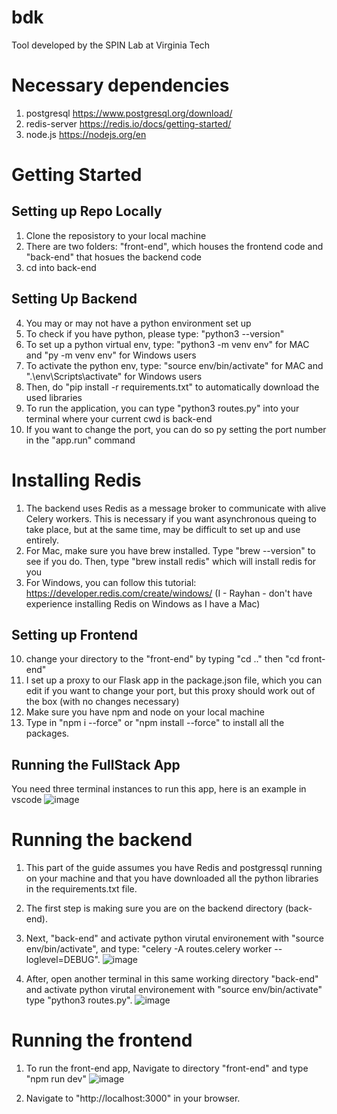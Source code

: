 # bdk
Tool developed by the SPIN Lab at Virginia Tech

# Necessary dependencies
1) postgresql https://www.postgresql.org/download/
2) redis-server https://redis.io/docs/getting-started/
3) node.js https://nodejs.org/en

# Getting Started
## Setting up Repo Locally
1) Clone the reposistory to your local machine 
2) There are two folders: "front-end", which houses the frontend code and "back-end" that hosues the backend code 
3) cd into back-end
## Setting Up Backend
4) You may or may not have a python environment set up 
5) To check if you have python, please type: "python3 --version"
7) To set up a python virtual env, type:  "python3 -m venv env" for MAC and "py -m venv env" for Windows users
8) To activate the python env, type: "source env/bin/activate" for MAC and ".\env\Scripts\activate" for Windows users
9) Then, do "pip install -r requirements.txt" to automatically download the used libraries 
10) To run the application, you can type "python3 routes.py" into your terminal where your current cwd is back-end 
9) If you want to change the port, you can do so py setting the port number in the "app.run" command 
# Installing Redis 
1) The backend uses Redis as a message broker to communicate with alive Celery workers. This is necessary if you want asynchronous queing to 
take place, but at the same time, may be difficult to set up and use entirely. 
2) For Mac, make sure you have brew installed. Type "brew --version" to see if you do. Then, type "brew install redis" which will install redis for you 
3) For Windows, you can follow this tutorial: https://developer.redis.com/create/windows/ (I - Rayhan - don't have experience installing Redis on Windows as I have a Mac) 
## Setting up Frontend
10) change your directory to the "front-end" by typing "cd .." then "cd front-end" 
11) I set up a proxy to our Flask app in the package.json file, which you can edit if you want to change your port, but this proxy should work out of the box (with no changes necessary) 
12) Make sure you have npm and node on your local machine 
13) Type in "npm i --force" or "npm install --force" to install all the packages. 

## Running the FullStack App 
You need three terminal instances to run this app, here is an example in vscode
![image](https://github.com/spin-vt/bdk/assets/36636157/c8006851-7de8-45d5-a2ab-0f10c5460601)

# Running the backend 
1) This part of the guide assumes you have Redis and postgressql running on your machine and that you have downloaded all the python libraries in the requirements.txt file. 
2) The first step is making sure you are on the backend directory (back-end). 
3) Next, "back-end" and activate python virutal environement with "source env/bin/activate", and type: "celery -A routes.celery worker --loglevel=DEBUG". ![image](https://github.com/spin-vt/bdk/assets/36636157/3eb944d8-d7ad-4d7b-b634-d993e591465d)

4) After, open another terminal in this same working directory "back-end" and activate python virutal environement with "source env/bin/activate" type "python3 routes.py". ![image](https://github.com/spin-vt/bdk/assets/36636157/d0d40927-bc38-4338-9e80-7de22cfcc581)

# Running the frontend 
1) To run the front-end app, Navigate to directory "front-end" and type "npm run dev" ![image](https://github.com/spin-vt/bdk/assets/36636157/e5a97387-77f6-4794-822d-852dc47ae5d7)

2) Navigate to "http://localhost:3000" in your browser.


